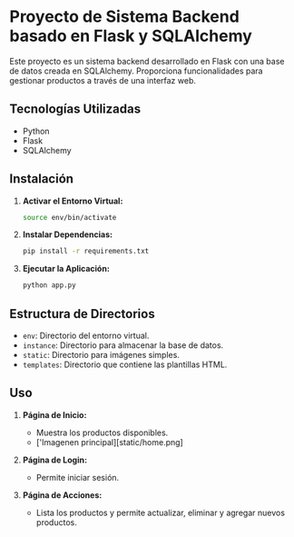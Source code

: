 # Proyecto de Sistema Backend basado en Flask y SQLAlchemy

Este proyecto es un sistema backend desarrollado en Flask con una base de datos creada en SQLAlchemy. Proporciona funcionalidades para gestionar productos a través de una interfaz web.

## Tecnologías Utilizadas

- Python
- Flask
- SQLAlchemy

## Instalación

1. **Activar el Entorno Virtual:**

   ```bash
   source env/bin/activate
   ```

2. **Instalar Dependencias:**

   ```bash
   pip install -r requirements.txt
   ```

3. **Ejecutar la Aplicación:**

   ```bash
   python app.py
   ```

## Estructura de Directorios

- `env`: Directorio del entorno virtual.
- `instance`: Directorio para almacenar la base de datos.
- `static`: Directorio para imágenes simples.
- `templates`: Directorio que contiene las plantillas HTML.

## Uso

1. **Página de Inicio:**
   - Muestra los productos disponibles.
   - ['Imagenen principal][static/home.png]

2. **Página de Login:**
   - Permite iniciar sesión.

3. **Página de Acciones:**
   - Lista los productos y permite actualizar, eliminar y agregar nuevos productos.

